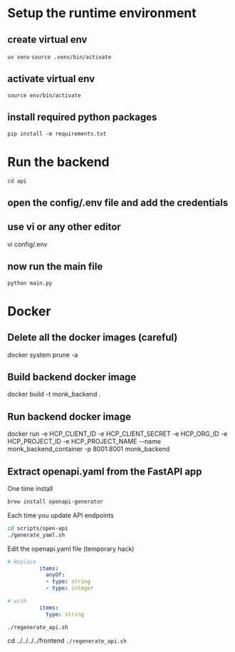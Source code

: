# Setup the runtime environment
## create virtual env

`uv venv`
`source .venv/bin/activate`

## activate virtual env 
`source env/bin/activate`

## install required python packages
`pip install -m requirements.txt`

# Run the backend
`cd api`

## open the config/.env file and add the credentials
## use vi or any other editor 
vi config/.env 

## now run the main file
`python main.py`

# Docker
## Delete all the docker images (careful)
docker system prune -a 

## Build backend docker image
docker build -t monk_backend .

## Run backend docker image
docker run -e HCP_CLIENT_ID -e HCP_CLIENT_SECRET -e HCP_ORG_ID -e HCP_PROJECT_ID -e HCP_PROJECT_NAME --name monk_backend_container -p 8001:8001 monk_backend



## Extract openapi.yaml from the FastAPI app
One time install
```bash
brew install openapi-generator
```
Each time you update API endpoints
```bash
cd scripts/open-api
./generate_yaml.sh
```
Edit the openapi.yaml file (temporary hack)
```yaml
# Replace
          items:
            anyOf:
            - type: string
            - type: integer
```
```yaml
# with
          items:
            type: string
```
`./regenerate_api.sh`

cd ../../../../frontend
`./regenerate_api.sh`
